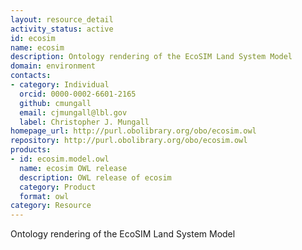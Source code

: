 ```yaml
---
layout: resource_detail
activity_status: active
id: ecosim
name: ecosim
description: Ontology rendering of the EcoSIM Land System Model
domain: environment
contacts:
- category: Individual
  orcid: 0000-0002-6601-2165
  github: cmungall
  email: cjmungall@lbl.gov
  label: Christopher J. Mungall
homepage_url: http://purl.obolibrary.org/obo/ecosim.owl
repository: http://purl.obolibrary.org/obo/ecosim.owl
products:
- id: ecosim.model.owl
  name: ecosim OWL release
  description: OWL release of ecosim
  category: Product
  format: owl
category: Resource
---
```


Ontology rendering of the EcoSIM Land System Model
